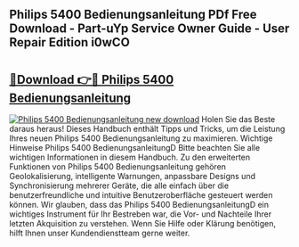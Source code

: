 ## Philips 5400 Bedienungsanleitung PDf Free Download - Part-uYp Service Owner Guide - User Repair Edition i0wCO

# <h2><a href="http://df5ark.blite.top/?on=Philips+5400+Bedienungsanleitung">🔗Download 👉🔴 Philips 5400 Bedienungsanleitung</a></h2>

[![Philips 5400 Bedienungsanleitung new download](https://i.imgur.com/lujVjoI.png)](http://df5ark.blite.top/?on=Philips+5400+Bedienungsanleitung)
Holen Sie das Beste daraus heraus! Dieses Handbuch enthält Tipps und Tricks, um die Leistung Ihres neuen Philips 5400 Bedienungsanleitung zu maximieren. Wichtige Hinweise Philips 5400 BedienungsanleitungD Bitte beachten Sie alle wichtigen Informationen in diesem Handbuch. Zu den erweiterten Funktionen von Philips 5400 Bedienungsanleitung gehören Geolokalisierung, intelligente Warnungen, anpassbare Designs und Synchronisierung mehrerer Geräte, die alle einfach über die benutzerfreundliche und intuitive Benutzeroberfläche gesteuert werden können. Wir glauben, dass das Philips 5400 BedienungsanleitungD ein wichtiges Instrument für Ihr Bestreben war, die Vor- und Nachteile Ihrer letzten Akquisition zu verstehen. Wenn Sie Hilfe oder Klärung benötigen, hilft Ihnen unser Kundendienstteam gerne weiter.
